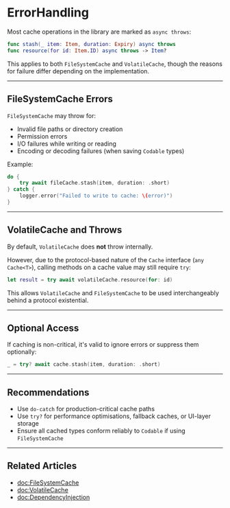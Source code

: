 # ErrorHandling

Most cache operations in the library are marked as `async throws`:

```swift
func stash(_ item: Item, duration: Expiry) async throws
func resource(for id: Item.ID) async throws -> Item?
```

This applies to both `FileSystemCache` and `VolatileCache`, though the reasons for failure differ depending on the implementation.

---

## FileSystemCache Errors

`FileSystemCache` may throw for:

- Invalid file paths or directory creation
- Permission errors
- I/O failures while writing or reading
- Encoding or decoding failures (when saving `Codable` types)

Example:

```swift
do {
    try await fileCache.stash(item, duration: .short)
} catch {
    logger.error("Failed to write to cache: \(error)")
}
```

---

## VolatileCache and Throws

By default, `VolatileCache` does **not** throw internally.

However, due to the protocol-based nature of the `Cache` interface (`any Cache<T>`), calling methods on a cache value may still require `try`:

```swift
let result = try await volatileCache.resource(for: id)
```

This allows `VolatileCache` and `FileSystemCache` to be used interchangeably behind a protocol existential.

---

## Optional Access

If caching is non-critical, it's valid to ignore errors or suppress them optionally:

```swift
_ = try? await cache.stash(item, duration: .short)
```

---

## Recommendations

- Use `do-catch` for production-critical cache paths
- Use `try?` for performance optimisations, fallback caches, or UI-layer storage
- Ensure all cached types conform reliably to `Codable` if using `FileSystemCache`

---

## Related Articles

- <doc:FileSystemCache>
- <doc:VolatileCache>
- <doc:DependencyInjection>
